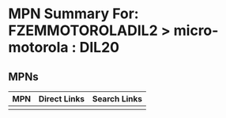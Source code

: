 



# MPN Summary For: FZEMMOTOROLADIL2 > micro-motorola : DIL20

## MPNs
  

|MPN|Direct Links|Search Links|
| :--- | :--- | :--- |
||||
